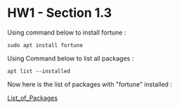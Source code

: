 # HW1 - Section 1.3

Using command below to install fortune :

```
sudo apt install fortune
```


Using Command below to list all packages :

```
apt list --installed 
```

Now here is the list of packages with "fortune" installed :

[List_of_Packages](https://github.com/alijafari79/Python_Lab/blob/53f71ccb807607eaf9f224238e0f06ce76280efd/HW1/Section_1.3/list_of_packages_with_fortune_installed.txt#L255#L257)
